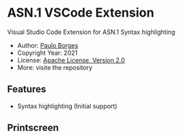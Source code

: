 # ASN.1 VSCode Extension

Visual Studio Code Extension for ASN.1 Syntax highlighting

* Author: [Paulo Borges](https://poolborges.github.io/)
* Copyright Year: 2021
* License: [Apache License, Version 2.0](https://www.apache.org/licenses/LICENSE-2.0)
* More: visite the repository

## Features

* Syntax highlighting (Initial support)

## Printscreen

